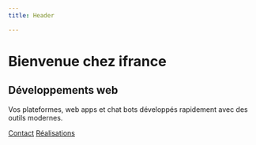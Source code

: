 ```yaml
---
title: Header

---
```

# Bienvenue chez ifrance

## Développements web

Vos plateformes, web apps et chat bots développés rapidement avec des outils modernes.

[Contact](#contact)
[Réalisations](#showcase)
